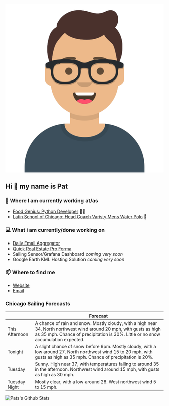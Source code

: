 [![Social banner for p-j-falconer](https://raw.githubusercontent.com/P-J-FALCONER/P-J-FALCONER/master/assets/avataaars.svg)](https://patfalconer.com/)
## Hi :wave: my name is Pat

### 💼 Where I am currently working at/as
- [Food Genius: Python Developer](https://getfoodgenius.com/) 🍔🐍
- [Latin School of Chicago: Head Coach Varisty Mens Water Polo](https://www.latinschool.org/) 🤽


### 💻 What i am currently/done working on
 - [Daily Email Aggregator](https://github.com/P-J-FALCONER/dott_daily_mail)
 - [Quick Real Estate Pro Forma](https://github.com/P-J-FALCONER/henry)
 - Sailing Sensor/Grafana Dashboard *coming very soon*
 - Google Earth KML Hosting Solution *coming very soon*

### 📫 Where to find me
 - [Website](https://patfalconer.com/)
 - [Email](mailto:patrick.j.falconer@gmail.com)


### Chicago Sailing Forecasts
|   | Forecast  |
|---|---|
| This Afternoon | A chance of rain and snow. Mostly cloudy, with a high near 34. North northwest wind around 20 mph, with gusts as high as 35 mph. Chance of precipitation is 30%. Little or no snow accumulation expected. |
| Tonight | A slight chance of snow before 9pm. Mostly cloudy, with a low around 27. North northwest wind 15 to 20 mph, with gusts as high as 35 mph. Chance of precipitation is 20%. |
| Tuesday | Sunny. High near 37, with temperatures falling to around 35 in the afternoon. Northwest wind around 15 mph, with gusts as high as 30 mph. |
| Tuesday Night | Mostly clear, with a low around 28. West northwest wind 5 to 15 mph. |

![Pats's Github Stats](https://github-readme-stats.vercel.app/api?username=p-j-falconer&show_icons=true&theme=radical)

